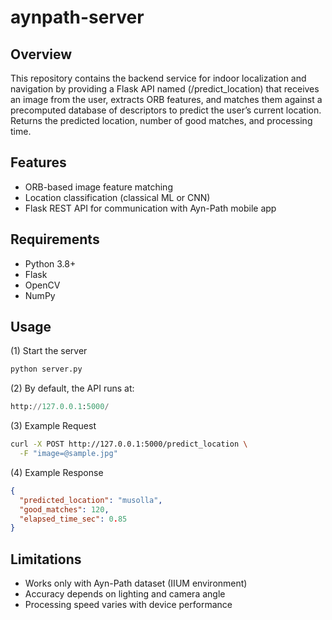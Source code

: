 # aynpath-server

## Overview

This repository contains the backend service for indoor localization and navigation by providing a Flask API named (/predict_location) that receives an image from the user, extracts ORB features, and matches them against a precomputed database of descriptors to predict the user’s current location. Returns the predicted location, number of good matches, and processing time.

## Features

* ORB-based image feature matching  
* Location classification (classical ML or CNN)  
* Flask REST API for communication with Ayn-Path mobile app  

## Requirements
- Python 3.8+  
- Flask  
- OpenCV  
- NumPy


## Usage
(1) Start the server
```python
python server.py
```

(2) By default, the API runs at:
```python
http://127.0.0.1:5000/
```

(3) Example Request
```bash
curl -X POST http://127.0.0.1:5000/predict_location \
  -F "image=@sample.jpg"
```

(4) Example Response
```json
{
  "predicted_location": "musolla",
  "good_matches": 120,
  "elapsed_time_sec": 0.85
}
```
## Limitations
* Works only with Ayn-Path dataset (IIUM environment)
* Accuracy depends on lighting and camera angle
* Processing speed varies with device performance
